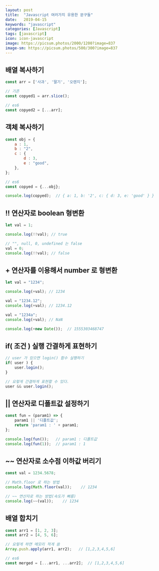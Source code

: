 ```yaml
---
layout: post
title:  "Javascript 여러가지 유용한 문구들"
date:   2019-04-15
keywords: "javascript"
categories: [Javascript]
tags: [javascript]
icon: icon-javascript
image: https://picsum.photos/2000/1200?image=837
image-sm: https://picsum.photos/500/300?image=837
---
```


## 배열 복사하기

``` javascript
const arr = ['사과', '딸기', '오렌지'];

// 기존
const copyed1 = arr.slice();

// es6
const copyed2 = [...arr];
```

## 객체 복사하기

``` javascript
const obj = {
    a : 1,
    b : "2",
    c : {
        d : 3,
        e : "good",
    },
};

// es6
const copyed = {...obj};

console.log(copyed);  // { a: 1, b: '2', c: { d: 3, e: 'good' } }
```

## !! 연산자로 boolean 형변환

``` javascript
let val = 1;

console.log(!!val); // true

// "", null, 0, undefined 는 false
val = 0;
console.log(!!val); // false
```

## + 연산자를 이용해서 number 로 형변환

``` javascript
let val = "1234";

console.log(+val); // 1234

val = "1234.12";
console.log(+val); // 1234.12

val = "1234a";
console.log(+val); // NaN

console.log(+new Date());  // 1555303468747
```

## if( 조건 ) 실행 간결하게 표현하기

``` javascript
// user 가 있으면 login() 함수 실행하기
if( user ) {
    user.login();
}

// 요렇게 간결하게 표현할 수 있다.
user && user.login();
```

## || 연산자로 디폴트값 설정하기

``` javascript
const fun = (param1) => {
    param1 || '디폴트값';
    return 'param1 : ' + param1;
};

console.log(fun());   // param1 : 디폴트값
console.log(fun(1));  // param1 : 1
```

## ~~ 연산자로 소수점 이하값 버리기

``` javascript
const val = 1234.5678;

// Math.floor 로 하는 방법
console.log(Math.floor(val));    // 1234

// ~~ 연산자로 하는 방법(속도가 빠름)
console.log(~~(val));    // 1234
```

## 배열 합치기

``` javascript
const arr1 = [1, 2, 3];
const arr2 = [4, 5, 6];

// 요렇게 하면 메모리 적게 씀
Array.push.apply(arr1, arr2);   // [1,2,3,4,5,6]

// es6
const merged = [...arr1, ...arr2];  // [1,2,3,4,5,6]
```